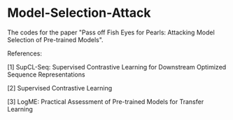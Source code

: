 # Model-Selection-Attack
The codes for the paper "Pass off Fish Eyes for Pearls: Attacking Model Selection of Pre-trained Models".

References:

[1] SupCL-Seq: Supervised Contrastive Learning for Downstream Optimized Sequence Representations

[2] Supervised Contrastive Learning

[3] LogME: Practical Assessment of Pre-trained Models for Transfer Learning
